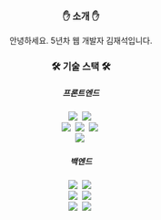 <h3 align="center">✋ 소개 ✋</h3>
<div align="center">
  <p>
    안녕하세요. 5년차 웹 개발자 김재석입니다.
  </p>
</div>

<h3 align="center">🛠️ 기술 스택 🛠️</h3>
<h5 align="center">프론트엔드</h5>
<div align="center">
  <img src="https://img.shields.io/badge/javascript-F7DF1E.svg?style=for-the-badge&logo=javascript&logoColor=20232a" />&nbsp
  <img src="https://img.shields.io/badge/typescript-3178C6.svg?style=for-the-badge&logo=typescript&logoColor=white" />&nbsp
</div>
<div align="center">
  <img src="https://img.shields.io/badge/react-20232a.svg?style=for-the-badge&logo=react&logoColor=61DAFB" />&nbsp
  <img src="https://img.shields.io/badge/nextjs-000000.svg?style=for-the-badge&logo=nextdotjs&logoColor=white" />&nbsp
  <img src="https://img.shields.io/badge/vuejs-4FC08D.svg?style=for-the-badge&logo=vuedotjs&logoColor=white" />&nbsp
</div>
<div align="center">
  <img src="https://img.shields.io/badge/tailwindcss-06B6D4.svg?style=for-the-badge&logo=tailwindcss&logoColor=white" />&nbsp
</div>
<h5 align="center">백엔드</h5>
<div align="center">
  <img src="https://img.shields.io/badge/java-3a75b0.svg?style=for-the-badge&logoColor=white" />&nbsp
  <img src="https://img.shields.io/badge/kotlin-7F52FF.svg?style=for-the-badge&logo=kotlin&logoColor=white" />&nbsp
</div>
<div align="center">
  <img src="https://img.shields.io/badge/spring-6DB33F.svg?style=for-the-badge&logo=spring&logoColor=white" />&nbsp
  <img src="https://img.shields.io/badge/django-092E20.svg?style=for-the-badge&logo=django&logoColor=white" />&nbsp
</div>
<div align="center">
  <img src="https://img.shields.io/badge/LangChain-1C3C3C.svg?style=for-the-badge&logo=langchain&logoColor=white" />&nbsp
  <img src="https://img.shields.io/badge/RAG-000000.svg?style=for-the-badge" />&nbsp
</div>
